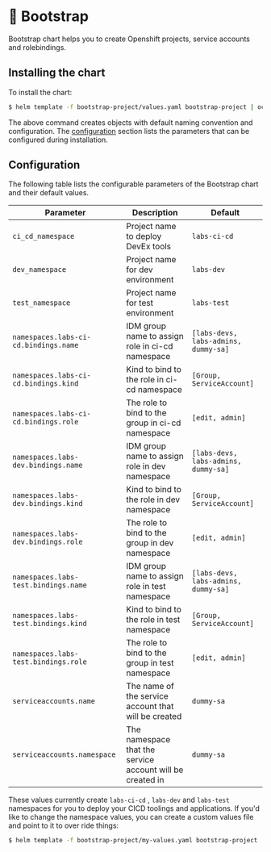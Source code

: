 # 👻 Bootstrap

Bootstrap chart helps you to create Openshift projects, service accounts and rolebindings.

## Installing the chart

To install the chart:

```bash
$ helm template -f bootstrap-project/values.yaml bootstrap-project | oc apply -f-
```

The above command creates objects with default naming convention and configuration. The [configuration](#configuration) section lists the parameters that can be configured during installation.

## Configuration
The following table lists the configurable parameters of the Bootstrap chart and their default values.

| Parameter                                        | Description                                                  | Default                               |
| ------------------------------------------------ | -------------------------------------------------------------| ------------------------------------- |
| `ci_cd_namespace`                                | Project name to deploy DevEx tools                           | `labs-ci-cd`                               |
| `dev_namespace`                                  | Project name for dev environment                             | `labs-dev`                                 |
| `test_namespace`                                 | Project name for test environment                            | `labs-test`                                |
| `namespaces.labs-ci-cd.bindings.name`            | IDM group name to assign role in ci-cd namespace             | `[labs-devs, labs-admins, dummy-sa]`  |
| `namespaces.labs-ci-cd.bindings.kind`            | Kind to bind to the role in ci-cd namespace                  | `[Group, ServiceAccount]`             |
| `namespaces.labs-ci-cd.bindings.role`            | The role to bind to the group in ci-cd namespace             | `[edit, admin]`                       |
| `namespaces.labs-dev.bindings.name`              | IDM group name to assign role in dev namespace               | `[labs-devs, labs-admins, dummy-sa]`  |
| `namespaces.labs-dev.bindings.kind`              | Kind to bind to the role in dev namespace                    | `[Group, ServiceAccount]`             |
| `namespaces.labs-dev.bindings.role`              | The role to bind to the group in dev namespace               | `[edit, admin]`                       |
| `namespaces.labs-test.bindings.name`             | IDM group name to assign role in test namespace              | `[labs-devs, labs-admins, dummy-sa]`  |
| `namespaces.labs-test.bindings.kind`             | Kind to bind to the role in test namespace                   | `[Group, ServiceAccount]`             |
| `namespaces.labs-test.bindings.role`             | The role to bind to the group in test namespace              | `[edit, admin]`                       |
| `serviceaccounts.name`                           | The name of the service account that will be created         | `dummy-sa`                            |
| `serviceaccounts.namespace`                      | The namespace that the service account will be created in    | `dummy-sa`                            |

These values currently create `labs-ci-cd` , `labs-dev` and `labs-test` namespaces for you to deploy your CICD toolings and applications. If you'd like to change the namespace values, you can create a custom values file and point to it to over ride things:

```bash
$ helm template -f bootstrap-project/my-values.yaml bootstrap-project | oc apply -f-
```